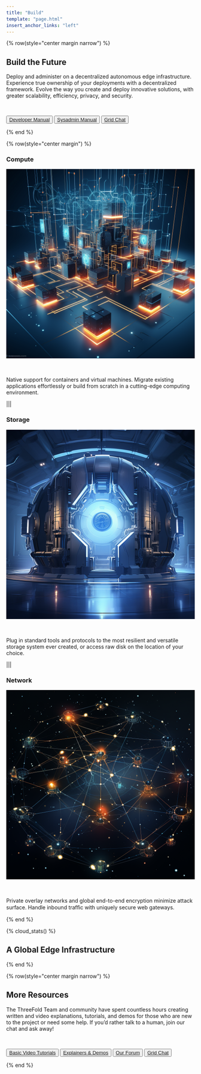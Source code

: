 ```yaml
---
title: "Build"
template: "page.html"
insert_anchor_links: "left"
---
```


<!-- section 1  -->

{% row(style="center margin narrow") %}

## **Build** the Future

Deploy and administer on a decentralized autonomous edge infrastructure. Experience true ownership of your deployments with a decentralized framework. Evolve the way you create and deploy innovative solutions, with greater scalability, efficiency, privacy, and security.

<br>

<button>[Developer Manual](https://manual.grid.tf/developers/developers.html)</button>
<button>[Sysadmin Manual](https://manual.grid.tf/system_administrators/system_administrators.html)</button>
<button>[Grid Chat](https://t.me/threefoldtesting)</button>

{% end %}

<!-- section 4 -->

{% row(style="center margin") %}

### **Compute**

![compute](compute_.png#medium)

<br>

Native support for containers and virtual machines. Migrate existing applications effortlessly or build from scratch in a cutting-edge computing environment.

|||

### **Storage**

![storage](storage_.png#medium)

<br>

Plug in standard tools and protocols to the most resilient and versatile storage system ever created, or access raw disk on the location of your choice.

|||

### **Network**

![network](network_.png#medium)

<br>

Private overlay networks and global end-to-end encryption minimize attack surface. Handle inbound trafﬁc with uniquely secure web gateways.

{% end %}

<!-- section 5 -->

{% cloud_stats() %}

## A Global **Edge Infrastructure**

{% end %}

<!-- section 6 -->

{% row(style="center margin narrow") %}

## More **Resources**

The ThreeFold Team and community have spent countless hours creating written and video explanations, tutorials, and demos for those who are new to the project or need some help. If you’d rather talk to a human, join our chat and ask away!

<br>

<button>[Basic Video Tutorials](https://www.youtube.com/playlist?list=PLTGQlepPqwUV0IA8BjDFetyjPD4XqVb6K)</button>
<button>[Explainers & Demos](https://www.youtube.com/playlist?list=PLTGQlepPqwUUhbtKZW2okEszK3AkDgC4Y)</button>
<button>[Our Forum](https://forum.threefold.io/)</button>
<button>[Grid Chat](https://t.me/threefoldtesting)</button>

{% end %}